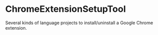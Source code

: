 # ChromeExtensionSetupTool
Several kinds of language projects to install/uninstall a Google Chrome extension.
